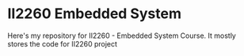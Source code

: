 # II2260 Embedded System
Here's my repository for II2260 - Embedded System Course. It mostly stores the code for II2260 project
